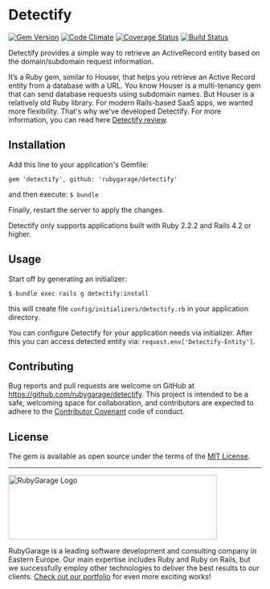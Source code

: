 # Detectify
[![Gem Version](https://badge.fury.io/rb/detectify.svg)](https://badge.fury.io/rb/detectify)
[![Code Climate](https://codeclimate.com/github/rubygarage/detectify/badges/gpa.svg)](https://codeclimate.com/github/rubygarage/detectify)
[![Coverage Status](https://coveralls.io/repos/github/rubygarage/detectify/badge.svg?branch=master)](https://coveralls.io/github/rubygarage/detectify?branch=master)
[![Build Status](https://travis-ci.org/rubygarage/detectify.svg?branch=master)](https://travis-ci.org/rubygarage/detectify)

Detectify provides a simple way to retrieve an ActiveRecord entity based on the domain/subdomain request information.

It’s a Ruby gem, similar to Houser, that helps you retrieve an Active Record entity from a database with a URL. You know Houser is a multi-tenancy gem that can send database requests using subdomain names. But Houser is a relatively old Ruby library. For modern Rails-based SaaS apps, we wanted more flexibility. That's why we've developed Detectify.
For more information, you can read here [Detectify review](https://rubygarage.org/blog/how-we-retrieve-tenant-data-in-a-multi-tenant-app).

## Installation

Add this line to your application's Gemfile:

`gem 'detectify', github: 'rubygarage/detectify'`

and then execute: `$ bundle`

Finally, restart the server to apply the changes.

Detectify only supports applications built with Ruby 2.2.2 and Rails 4.2 or higher.

## Usage

Start off by generating an initializer:

`$ bundle exec rails g detectify:install`

this will create file `config/initializers/detectify.rb` in your application directory.

You can configure Detectify for your application needs via initializer. After this you can access detected entity via: `request.env['Detectify-Entity']`.

## Contributing

Bug reports and pull requests are welcome on GitHub at https://github.com/rubygarage/detectify. This project is intended to be a safe, welcoming space for collaboration, and contributors are expected to adhere to the [Contributor Covenant](http://contributor-covenant.org) code of conduct.

## License

The gem is available as open source under the terms of the [MIT License](http://opensource.org/licenses/MIT).
***
<a href="https://rubygarage.org/"><img src="https://rubygarage.s3.amazonaws.com/assets/assets/rg_color_logo_horizontal-919afc51a81d2e40cb6a0b43ee832e3fcd49669d06785156d2d16fd0d799f89e.png" alt="RubyGarage Logo" width="415" height="128"></a>

RubyGarage is a leading software development and consulting company in Eastern Europe. Our main expertise includes Ruby and Ruby on Rails, but we successfully employ other technologies to deliver the best results to our clients. [Check out our portfolio](https://rubygarage.org/portfolio) for even more exciting works!
